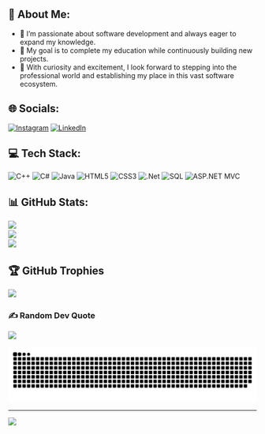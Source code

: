 
## 💫 About Me:
- 👀 I’m passionate about software development and always eager to expand my knowledge.<br>
- 🎯 My goal is to complete my education while continuously building new projects.<br>
- 🚀 With curiosity and excitement, I look forward to stepping into the professional world and establishing my place in this vast software ecosystem.<br>

## 🌐 Socials:
[![Instagram](https://img.shields.io/badge/Instagram-%23E4405F.svg?style=for-the-badge&logo=Instagram&logoColor=white)](https://www.instagram.com/erencbnn/) 
[![LinkedIn](https://img.shields.io/badge/LinkedIn-%230077B5.svg?style=for-the-badge&logo=linkedin&logoColor=white)](https://www.linkedin.com/in/eren-%C3%A7oban-38b053249/)

## 💻 Tech Stack:
![C++](https://img.shields.io/badge/C++-%2300599C.svg?style=for-the-badge&logo=c%2B%2B&logoColor=white) 
![C#](https://img.shields.io/badge/c%23-%23239120.svg?style=for-the-badge&logo=csharp&logoColor=white) 
![Java](https://img.shields.io/badge/java-%23ED8B00.svg?style=for-the-badge&logo=openjdk&logoColor=white) 
![HTML5](https://img.shields.io/badge/HTML5-%23E34F26.svg?style=for-the-badge&logo=html5&logoColor=white) 
![CSS3](https://img.shields.io/badge/CSS3-%231572B6.svg?style=for-the-badge&logo=css3&logoColor=white) 
![.Net](https://img.shields.io/badge/.NET-5C2D91?style=for-the-badge&logo=.net&logoColor=white) 
![SQL](https://img.shields.io/badge/SQL-%2300758F.svg?style=for-the-badge&logo=Microsoft%20SQL%20Server&logoColor=white) 
![ASP.NET MVC](https://img.shields.io/badge/ASP.NET%20MVC-%230078D4.svg?style=for-the-badge&logo=.net&logoColor=white)

## 📊 GitHub Stats:
![](https://github-readme-stats.vercel.app/api?username=Surfinplus&theme=dark&hide_border=false&include_all_commits=false&count_private=false)<br/>
![](https://github-readme-streak-stats.herokuapp.com/?user=Surfinplus&theme=dark&hide_border=false)<br/>
![](https://github-readme-stats.vercel.app/api/top-langs/?username=Surfinplus&theme=dark&hide_border=false&include_all_commits=false&count_private=false&layout=compact)

## 🏆 GitHub Trophies
![](https://github-profile-trophy.vercel.app/?username=Surfinplus&theme=matrix&no-frame=false&no-bg=true&margin-w=4)

### ✍️ Random Dev Quote
![](https://quotes-github-readme.vercel.app/api?type=horizontal&theme=radical)

<picture>
  <source
    media="(prefers-color-scheme: dark)"
    srcset="https://raw.githubusercontent.com/platane/snk/output/github-contribution-grid-snake-dark.svg"
  />
  <source
    media="(prefers-color-scheme: light)"
    srcset="https://raw.githubusercontent.com/platane/snk/output/github-contribution-grid-snake.svg"
  />
  <img
    alt="github contribution grid snake animation"
    src="https://raw.githubusercontent.com/platane/snk/output/github-contribution-grid-snake.svg"
  />
</picture>

---
[![](https://visitcount.itsvg.in/api?id=Surfinplus&icon=0&color=0)](https://visitcount.itsvg.in)

<!-- Proudly created with GPRM ( https://gprm.itsvg.in ) -->
